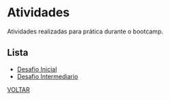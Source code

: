 # Atividades
  Atividades realizadas para prática durante o bootcamp.
  
## Lista
- <a href="https://github.com/LucasMGuima/UnimedBH-Ciencia-de-Dados/tree/main/Atividades/DesafiosInicias">Desafio Inicial</a>
- <a href="https://github.com/LucasMGuima/UnimedBH-Ciencia-de-Dados/tree/main/Atividades/DesfioIntermediario">Desafio Intermediario</a>


<a href="https://github.com/LucasMGuima/UnimedBH-Ciencia-de-Dados">VOLTAR</a>
